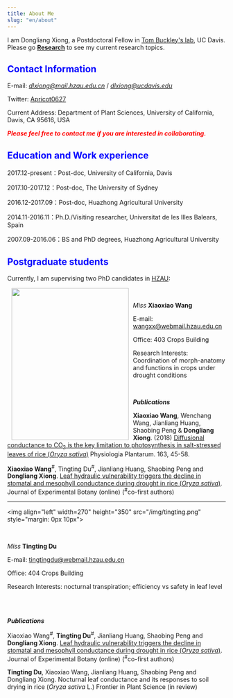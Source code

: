 ```yaml
---
title: About Me
slug: "en/about"
---
```


I am Dongliang Xiong, a Postdoctoral Fellow in [Tom Buckley's lab](https://buckleylab.ucdavis.edu/), UC Davis. Please go **[Research](https://www.dlxiong.com/en/research/)** to see my current research topics.

## <span style = "color:blue"> Contact Information </span>

E-mail: <span style = "color:#04a9e0"> *dlxiong@mail.hzau.edu.cn*  </span> / *dlxiong@ucdavis.edu*

Twitter: [Apricot0627](https://twitter.com/Apricot0627)

Current Address: Department of Plant Sciences, University of California, Davis, CA 95616, USA

<span style = "color:red"> _**Please feel free to contact me if you are interested in collaborating.**_ </span>

## <span style = "color:blue"> Education and Work experience </span>

2017.12-present：Post-doc, University of California, Davis

2017.10-2017.12：Post-doc, The University of Sydney

2016.12-2017.09：Post-doc, Huazhong Agricultural University

2014.11-2016.11：Ph.D./Visiting researcher, Universitat de les Illes Balears, Spain

2007.09-2016.06：BS and PhD degrees, Huazhong Agricultural University

## <span style = "color:blue"> Postgraduate students </span>

Currently, I am supervising two PhD candidates in [HZAU](www.hzau.edu.cn):

<img align="left" width="270" height="350" src="/img/xiaoxiao.png" style="margin: 0px 10px">

<br/>

 _Miss_ **Xiaoxiao Wang**

 E-mail: wangxx@webmail.hzau.edu.cn

 Office: 403 Crops Building

 Research Interests: Coordination of morph-anatomy and functions in crops under drought conditions

<br/>

_**Publications**_

**Xiaoxiao Wang**, Wenchang Wang, Jianliang Huang, Shaobing Peng & **Dongliang Xiong**. (2018) [Diffusional conductance to CO<sub>2</sub> is the key limitation to photosynthesis in salt-stressed leaves of rice (_Oryza sativa_)](https://doi.org/10.1111/ppl.12653) Physiologia Plantarum. 163, 45-58.

**Xiaoxiao Wang**<sup>#</sup>, Tingting Du<sup>#</sup>, Jianliang Huang, Shaobing Peng and **Dongliang Xiong**.  [Leaf hydraulic vulnerability triggers the decline in stomatal and mesophyll conductance during drought in rice (_Oryza sativa_)](https://doi.org/10.1093/jxb/ery188).  Journal of Experimental Botany (online) (<sup>#</sup>co-first authors)

---------

<img align="left" width=270" height="350" src="/img/tingting.png"  style="margin: 0px 10px">

<br/>

 _Miss_ **Tingting Du**

 E-mail: tingtingdu@webmail.hzau.edu.cn 

 Office: 404 Crops Building

 Research Interests: nocturnal transpiration;  efficiency vs safety in leaf level

<br/> <br/>

_**Publications**_

Xiaoxiao Wang<sup>#</sup>, **Tingting Du**<sup>#</sup>, Jianliang Huang, Shaobing Peng and **Dongliang Xiong**.  [Leaf hydraulic vulnerability triggers the decline in stomatal and mesophyll conductance during drought in rice (_Oryza sativa_)](https://doi.org/10.1093/jxb/ery188).  Journal of Experimental Botany (online) (<sup>#</sup>co-first authors)

**Tingting Du**, Xiaoxiao Wang, Jianliang Huang, Shaobing Peng and Dongliang Xiong.  Nocturnal leaf conductance and its responses to soil drying in rice (*Oryza sativa* L.)  Frontier in Plant Science (in review)


</br>